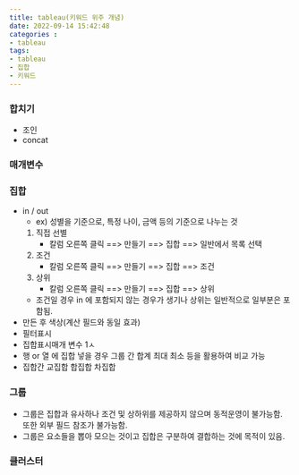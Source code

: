 ```yaml
---
title: tableau(키워드 위주 개념)
date: 2022-09-14 15:42:48
categories :
- tableau
tags:
- tableau
- 집합
- 키워드
---
```

### 합치기
- 조인
- concat
### 매개변수
### 집합
- in / out
  - ex) 성별을 기준으로, 특정 나이, 금액 등의 기준으로 나누는 것
  1. 직접 선별
     - 칼럼 오른쪽 클릭 ==> 만들기 ==> 집합 ==> 일반에서 목록 선택  
  2. 조건
     - 칼럼 오른쪽 클릭 ==> 만들기 ==> 집합 ==> 조건
  3. 상위
     - 칼럼 오른쪽 클릭 ==> 만들기 ==> 집합 ==> 상위
  - 조건일 경우 in 에 포함되지 않는 경우가 생기나 상위는 일반적으로 일부분은 포함됨.
- 만든 후 색상(계산 필드와 동일 효과)
- 필터표시
- 집합표시매개 변수 1ㅅ
- 행 or 열 에 집합 넣을 경우 그룹 간 합계 최대 최소 등을 활용하여 비교 가능
- 집합간 교집합 합집합 차집합
  
### 그룹
- 그룹은 집합과 유사하나 조건 및 상하위를 제공하지 않으며 동적운영이 불가능함. 또한 외부 필드 참조가 불가능함.
- 그룹은 요소들을 뽑아 모으는 것이고 집합은 구분하여 결합하는 것에 목적이 있음.

### 클러스터
